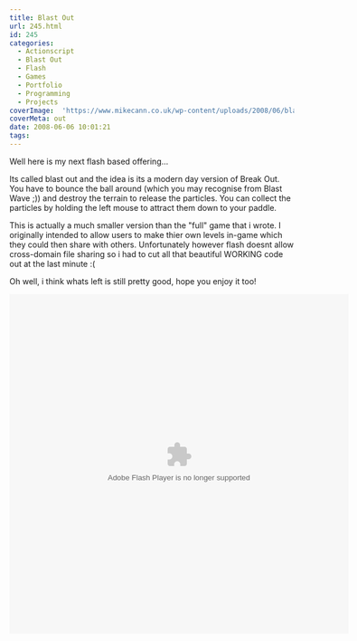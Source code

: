 ```yaml
---
title: Blast Out
url: 245.html
id: 245
categories:
  - Actionscript
  - Blast Out
  - Flash
  - Games
  - Portfolio
  - Programming
  - Projects
coverImage:  'https://www.mikecann.co.uk/wp-content/uploads/2008/06/blastout.png'
coverMeta: out
date: 2008-06-06 10:01:21
tags:
---
```


Well here is my next flash based offering...

Its called blast out and the idea is its a modern day version of Break Out. You have to bounce the ball around (which you may recognise from Blast Wave ;)) and destroy the terrain to release the particles. You can collect the particles by holding the left mouse to attract them down to your paddle.

<!-- more -->

This is actually a much smaller version than the "full" game that i wrote. I originally intended to allow users to make thier own levels in-game which they could then share with others. Unfortunately however flash doesnt allow cross-domain file sharing so i had to cut all that beautiful WORKING code out at the last minute :(

Oh well, i think whats left is still pretty good, hope you enjoy it too!

<object width="600" height="600" data="https://www.mikecann.co.uk/projects/blastout/BlastOut.swf" type="application/x-shockwave-flash"><param name="quality" value="high" /><param name="name" value="IcySlicy" /><param name="src" value="https://www.mikecann.co.uk/projects/blastout/BlastOut.sw" /><param name="bgcolor" value="#ffffff" /></object>
